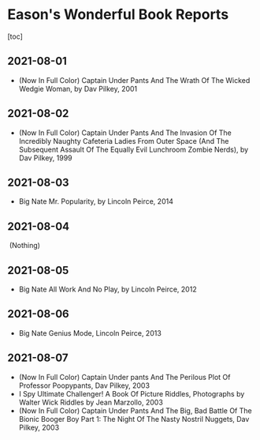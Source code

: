 # Eason's Wonderful Book Reports

[toc]

## 2021-08-01

- (Now In Full Color) Captain Under Pants And The Wrath Of The Wicked Wedgie Woman, by Dav Pilkey, 2001 

## 2021-08-02

* (Now In Full Color) Captain Under Pants And The Invasion Of The Incredibly Naughty Cafeteria Ladies From Outer Space (And The Subsequent Assault Of The Equally Evil Lunchroom Zombie Nerds), by Dav Pilkey, 1999

## 2021-08-03

* Big Nate Mr. Popularity, by Lincoln Peirce, 2014

## 2021-08-04

​        (Nothing)

## 2021-08-05

* Big Nate All Work And No Play, by Lincoln Peirce, 2012

## 2021-08-06

* Big Nate Genius Mode, Lincoln Peirce, 2013

## 2021-08-07 

* (Now In Full Color) Captain Under pants And The Perilous Plot Of Professor Poopypants, Dav Pilkey, 2003
* I Spy Ultimate Challenger! A Book Of Picture Riddles, Photographs by Walter Wick Riddles by Jean Marzollo, 2003 
* (Now In Full Color) Captain Under Pants And The Big, Bad Battle Of The Bionic Booger Boy Part 1: The Night Of The Nasty Nostril Nuggets, Dav Pilkey, 2003 